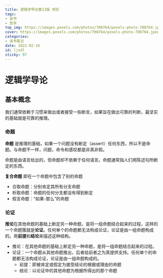 ```yaml
---
title: 逻辑学导论第13版 柯匹
tags: 
- 读书
- 哲学
top_img: https://images.pexels.com/photos/708764/pexels-photo-708764.jpeg?auto=compress&cs=tinysrgb&dpr=2&h=650&w=940
cover: https://images.pexels.com/photos/708764/pexels-photo-708764.jpeg?auto=compress&cs=tinysrgb&dpr=2&h=650&w=940
categories:
- 读书笔记
date: 2022-02-16
id: ljxdl
sticky: 97
---
```


# 逻辑学导论

## 基本概念

我们通常依赖于习惯来做出或者接受一些断言，如果旨在做出可靠的判断，最坚实的基础就是可靠的推理。

### 命题

**命题** 是推理的基础，如果一个问题没有断定（assert）任何东西，所以不是命题。与命题不一样，问题，命令和感叹都是非真非假。

命题是由语言给出的，但命题却不依赖于任何语言。命题通常指人们用陈述句所断定的东西。

**复合命题** 即在一个命题中包含了别的命题
* 合取命题：分别肯定其所有分支命题
* 析取命题：命题的任何分支都没有得到断定
* 假言命题：“如果-那么”的命题

### 论证

**推论**在其他命题的基础上断定另一种命题，是将一组命题结合起来的过程，这样的一个命题簇就是**论证**。任何单个的命题都无法构成论证，论证是由一组命题构成的。用**前提**和**结论**来描述这种结构。

* 推论：在其他命题的基础上断定另一种命题，是将一组命题结合起来的过程。
* 论证：一个命题从其他命题推出，后者给前者之为真提供支持。任何单个的命题都无法构成论证，论证是由一组命题构成的。
  * 前提：即被肯定或假定为接受结论的根据或理由的命题
  * 结论：以论证中的其他命题为根据所得出的那个命题







